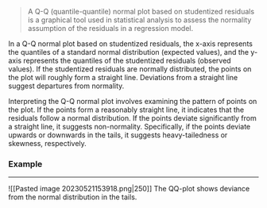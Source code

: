 >A Q-Q (quantile-quantile) normal plot based on studentized residuals is a graphical tool used in statistical analysis to assess the normality assumption of the residuals in a regression model. 

In a Q-Q normal plot based on studentized residuals, the x-axis represents the quantiles of a standard normal distribution (expected values), and the y-axis represents the quantiles of the studentized residuals (observed values). If the studentized residuals are normally distributed, the points on the plot will roughly form a straight line. Deviations from a straight line suggest departures from normality.

Interpreting the Q-Q normal plot involves examining the pattern of points on the plot. If the points form a reasonably straight line, it indicates that the residuals follow a normal distribution. If the points deviate significantly from a straight line, it suggests non-normality. Specifically, if the points deviate upwards or downwards in the tails, it suggests heavy-tailedness or skewness, respectively.

### Example
---
![[Pasted image 20230521153918.png|250]]
The QQ-plot shows deviance from the normal distribution in the tails.